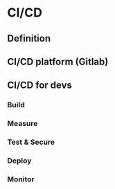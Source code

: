 # CI/CD

## Definition
## CI/CD platform (Gitlab)
## CI/CD for devs
### Build
### Measure
### Test & Secure
### Deploy
### Monitor
